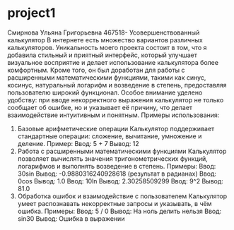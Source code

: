 # project1
Смирнова Ульяна Григорьевна 467518- Усовершенствованный калькулятор 
В интернете есть множество вариантов различных калькуляторов. Уникальность моего проекта состоит в том, что я добавила стильный и приятный интерфейс, который улучшает визуальное восприятие и делает использование калькулятора более комфортным. Кроме того, он был доработан для работы с расширенными математическими функциями, такими как синус, косинус, натуральный логарифм и возведение в степень, предоставляя пользователю широкий функционал.
Особое внимание уделено удобству: при вводе некорректного выражения калькулятор не только сообщает об ошибке, но и указывает её причину, что делает взаимодействие интуитивным и понятным. 
Примеры использования:
1. Базовые арифметические операции
Калькулятор поддерживает стандартные операции: сложение, вычитание, умножение и деление.
Пример:
Ввод: 5 + 7
Вывод: 12
2. Работа с расширенными математическими функциями
Калькулятор позволяет вычислять значения тригонометрических функций, логарифмов и выполнять возведение в степень.
Примеры:
Ввод: 30sin
Вывод: -0.9880316240928618 (результат в радианах)
Ввод: 0cos
Вывод: 1.0
Ввод: 10ln
Вывод: 2.30258509299
Ввод: 9^2
Вывод: 81.0
4. Обработка ошибок и взаимодействие с пользователем
Калькулятор умеет распознавать некорректные запросы и указывать, в чём ошибка.
Примеры:
Ввод: 5 / 0
Вывод: На ноль делить нельзя
Ввод: sin30
Вывод: Ошибка в выражении
